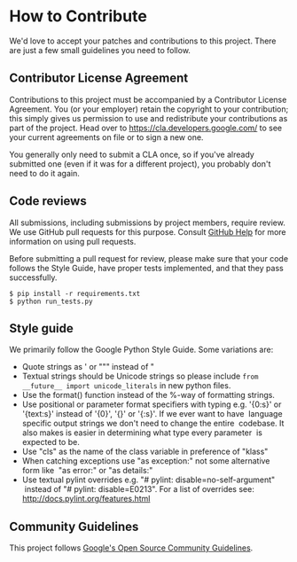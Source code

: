 # How to Contribute

We'd love to accept your patches and contributions to this project. There are
just a few small guidelines you need to follow.

## Contributor License Agreement

Contributions to this project must be accompanied by a Contributor License
Agreement. You (or your employer) retain the copyright to your contribution;
this simply gives us permission to use and redistribute your contributions as
part of the project. Head over to <https://cla.developers.google.com/> to see
your current agreements on file or to sign a new one.

You generally only need to submit a CLA once, so if you've already submitted one
(even if it was for a different project), you probably don't need to do it
again.

## Code reviews

All submissions, including submissions by project members, require review. We
use GitHub pull requests for this purpose. Consult
[GitHub Help](https://help.github.com/articles/about-pull-requests/) for more
information on using pull requests.

Before submitting a pull request for review, please make sure that your code
follows the Style Guide, have proper tests implemented, and that they pass
successfully.

```
$ pip install -r requirements.txt
$ python run_tests.py
```

## Style guide

We primarily follow the Google Python Style Guide. Some variations are:

* Quote strings as ' or """ instead of "
* Textual strings should be Unicode strings so please include
`from __future__ import unicode_literals` in new python files.
* Use the format() function instead of the %-way of formatting strings.
* Use positional or parameter format specifiers with typing e.g. '{0:s}' or
  '{text:s}' instead of '{0}', '{}' or '{:s}'. If we ever want to have
  language specific output strings we don't need to change the entire
  codebase. It also makes is easier in determining what type every parameter
  is expected to be.
* Use "cls" as the name of the class variable in preference of "klass"
* When catching exceptions use "as exception:" not some alternative form like
  "as error:" or "as details:"
* Use textual pylint overrides e.g. "# pylint: disable=no-self-argument"
  instead of "# pylint: disable=E0213". For a list of overrides see:
  http://docs.pylint.org/features.html

## Community Guidelines

This project follows [Google's Open Source Community
Guidelines](https://opensource.google.com/conduct/).

